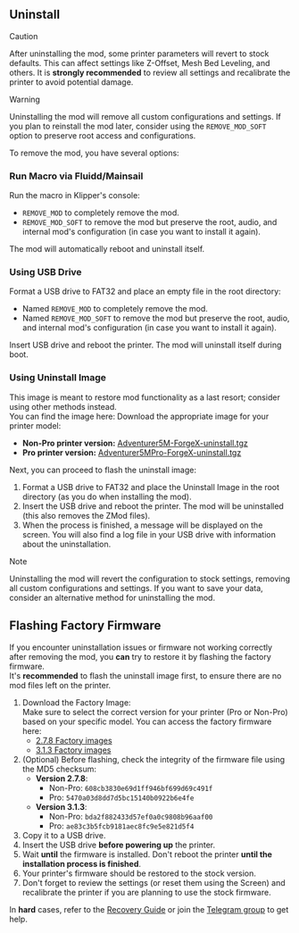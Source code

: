 ## Uninstall

> [!CAUTION]
> After uninstalling the mod, some printer parameters will revert to stock defaults. This can affect settings like Z-Offset, Mesh Bed Leveling, and others.
> It is **strongly recommended** to review all settings and recalibrate the printer to avoid potential damage.

> [!WARNING]
> Uninstalling the mod will remove all custom configurations and settings. If you plan to reinstall the mod later, consider using the `REMOVE_MOD_SOFT` option to preserve root access and configurations.


To remove the mod, you have several options:

### Run Macro via Fluidd/Mainsail

Run the macro in Klipper's console:  
- `REMOVE_MOD` to completely remove the mod.  
- `REMOVE_MOD_SOFT` to remove the mod but preserve the root, audio, and internal mod's configuration (in case you want to install it again).  

The mod will automatically reboot and uninstall itself.

### Using USB Drive

Format a USB drive to FAT32 and place an empty file in the root directory:  
- Named `REMOVE_MOD` to completely remove the mod.  
- Named `REMOVE_MOD_SOFT` to remove the mod but preserve the root, audio, and internal mod's configuration (in case you want to install it again).  

Insert USB drive and reboot the printer. The mod will uninstall itself during boot.

### Using Uninstall Image

This image is meant to restore mod functionality as a last resort; consider using other methods instead.  
You can find the image here: 
Download the appropriate image for your printer model:  
- **Non-Pro printer version:** [Adventurer5M-ForgeX-uninstall.tgz](https://github.com/DrA1ex/ff5m/releases/download/1.2.0/Adventurer5M-ForgeX-uninstall.tgz)  
- **Pro printer version:** [Adventurer5MPro-ForgeX-uninstall.tgz](https://github.com/DrA1ex/ff5m/releases/download/1.2.0/Adventurer5MPro-ForgeX-uninstall.tgz)   

Next, you can proceed to flash the uninstall image:
1. Format a USB drive to FAT32 and place the Uninstall Image in the root directory (as you do when installing the mod).  
2. Insert the USB drive and reboot the printer. The mod will be uninstalled (this also removes the ZMod files).  
3. When the process is finished, a message will be displayed on the screen. You will also find a log file in your USB drive with information about the uninstallation.

> [!NOTE]  
> Uninstalling the mod will revert the configuration to stock settings, removing all custom configurations and settings. If you want to save your data, consider an alternative method for uninstalling the mod.  

## Flashing Factory Firmware  
If you encounter uninstallation issues or firmware not working correctly after removing the mod, you **can** try to restore it by flashing the factory firmware.  
It's **recommended** to flash the uninstall image first, to ensure there are no mod files left on the printer.

1. Download the Factory Image:   
   Make sure to select the correct version for your printer (Pro or Non-Pro) based on your specific model. You can access the factory firmware here:  
   - [2.7.8 Factory images](https://github.com/DrA1ex/zmod_docs/tree/main/%D0%A0%D0%BE%D0%B4%D0%BD%D0%B0%D1%8F_%D0%BF%D1%80%D0%BE%D1%88%D0%B8%D0%B2%D0%BA%D0%B0)  
   - [3.1.3 Factory images](https://github.com/ghzserg/zmod/tree/main/%D0%A0%D0%BE%D0%B4%D0%BD%D0%B0%D1%8F_%D0%BF%D1%80%D0%BE%D1%88%D0%B8%D0%B2%D0%BA%D0%B0)  
2. (Optional) Before flashing, check the integrity of the firmware file using the MD5 checksum:  
   - **Version 2.7.8**:  
     - Non-Pro: `608cb3830e69d1ff946bf699d69c491f`  
     - Pro: `5470a03d8dd7d5bc15140b0922b6e4fe`  
   - **Version 3.1.3**:  
     - Non-Pro: `bda2f882433d57ef0a0c9808b96aaf00`  
     - Pro: `ae83c3b5fcb9181aec8fc9e5e821d5f4`  
3. Copy it to a USB drive.  
4. Insert the USB drive **before powering up** the printer.  
5. Wait **until** the firmware is installed. Don't reboot the printer **until the installation process is finished**.  
6. Your printer's firmware should be restored to the stock version.  
7. Don't forget to review the settings (or reset them using the Screen) and recalibrate the printer if you are planning to use the stock firmware.  

In **hard** cases, refer to the [Recovery Guide](/docs/RECOVERY.md) or join the [Telegram group](https://t.me/+ihE2Ry8kBNkwYzhi) to get help.  
